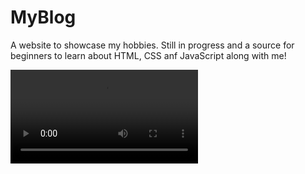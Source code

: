 # MyBlog

A website to showcase my hobbies. Still in progress and a source for beginners to learn about HTML, CSS anf JavaScript along with me!


![](MyBlog.mp4)
